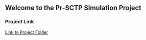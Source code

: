 ## Welcome to the Pr-SCTP Simulation Project

### Project Link

[Link to Project Folder](https://drive.google.com/drive/u/2/folders/0B5gIZlC2RN2odF9VTEx5Q0Q0NUU)
